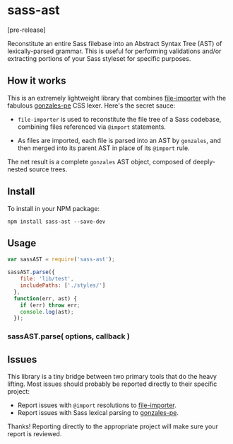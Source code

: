 # sass-ast

[pre-release]

Reconstitute an entire Sass filebase into an Abstract Syntax Tree (AST) of lexically-parsed grammar. This is useful for performing validations and/or extracting portions of your Sass styleset for specific purposes.

## How it works

This is an extremely lightweight library that combines [file-importer](https://github.com/gmac/file-importer) with the fabulous [gonzales-pe](https://github.com/tonyganch/gonzales-pe) CSS lexer. Here's the secret sauce:

 * `file-importer` is used to reconstitute the file tree of a Sass codebase, combining files referenced via `@import` statements.

 * As files are imported, each file is parsed into an AST by `gonzales`, and then merged into its parent AST in place of its `@import` rule.

The net result is a complete `gonzales` AST object, composed of deeply-nested source trees.

## Install

To install in your NPM package:

```
npm install sass-ast --save-dev
```

## Usage

```javascript
var sassAST = require('sass-ast');

sassAST.parse({
    file: 'lib/test',
    includePaths: ['./styles/']
  },
  function(err, ast) {
    if (err) throw err;
    console.log(ast);
  });
```

### sassAST.parse( options, callback )

## Issues

This library is a tiny bridge between two primary tools that do the heavy lifting. Most issues should probably be reported directly to their specific project:

 * Report issues with `@import` resolutions to [file-importer](https://github.com/gmac/file-importer).
 * Report issues with Sass lexical parsing to [gonzales-pe](https://github.com/tonyganch/gonzales-pe).

Thanks! Reporting directly to the appropriate project will make sure your report is reviewed.